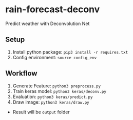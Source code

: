 # rain-forecast-deconv

Predict weather with Deconvolution Net

## Setup

1. Install python package: `pip3 install -r requires.txt`
2. Config environment: `source config_env`

## Workflow

1. Generate Feature: `python3 preprocess.py`
2. Train keras model: `python3 keras/deconv.py`
3. Evaluation: `python3 keras/predict.py`
4. Draw image: `python3 keras/draw.py`
  - Result will be `output` folder
